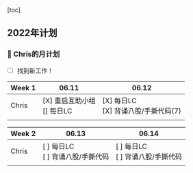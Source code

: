 [toc]

## 2022年计划

### 🐰 Chris的月计划

- [ ] 找到新工作！


| Week 1 | 06.11                                                     | 06.12 |
| ------ | --------------------------------------------------------- | ----- |
| Chris  | [X] 重启互助小组<br />[] 每日LC | [X] 每日LC<br />[X] 背诵八股/手撕代码(7) |
|        |                                                           |       |

| Week 2 | 06.13                                                     | 06.14 |
| ------ | --------------------------------------------------------- | ----- |
| Chris  | [ ] 每日LC<br />[ ] 背诵八股/手撕代码 | [ ] 每日LC<br />[ ] 背诵八股/手撕代码 |
|        |                                                           |       |





